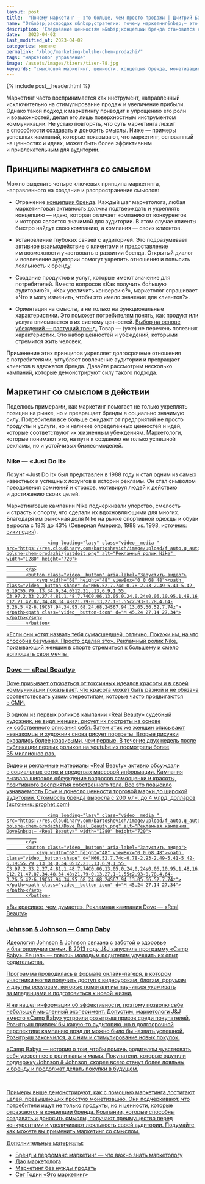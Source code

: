 ```yaml
---
layout: post
title:  "Почему маркетинг — это больше, чем просто продажи | Дмитрий Бартошевич"
name: "От&nbsp;распродаж к&nbsp;стратегии: почему маркетинг&nbsp;— это больше, чем просто продажи"
description: 'Следование ценностям и&nbsp;концепции бренда становится ключевым фактором для привлечения и&nbsp;удержания потребителей, а&nbsp;также достижения целей, превышающих простую монетизацию.'
date:   2023-04-02
last_modified_at: 2023-04-02
categories: мнение
permalink: "/blog/marketing-bolshe-chem-prodazhi/"
tags: "маркетолог управление"
image: /assets/images/tizers/tizer-78.jpg
keywords: "смысловой маркетинг, ценности, концепция бренда, монетизация, потребители, продажи, стратегия"
---
```


{% include post__header.html %}

<p>Маркетинг часто воспринимается как инструмент, направленный исключительно на&nbsp;стимулирование продаж и&nbsp;увеличение прибыли. Однако такой подход к&nbsp;маркетингу приводит к&nbsp;упрощению его роли и&nbsp;возможностей, делая его лишь поверхностным инструментом коммуникации. Не&nbsp;устаю повторять, что суть маркетинга лежит в&nbsp;способности создавать и&nbsp;доносить смыслы. Ниже&nbsp;— примеры успешных кампаний, которые показывают, что маркетинг, основанный на&nbsp;ценностях и&nbsp;идеях, может быть более эффективным и&nbsp;привлекательным для аудитории.</p>

<section class="row-gap--m">
<h2 class="section__title h1 bold">Принципы маркетинга со&nbsp;смыслом</h2>
<p>Можно выделить четыре ключевых принципа маркетинга, направленного на&nbsp;создание и&nbsp;распространение смыслов: </p>
<ul class="list-li"> 
	<li> 
		<p>Отражение <a class="link" href="/uslugi/brand-conception/">концепции бренда</a>. Каждый шаг маркетолога, любая маркетинговая активность должна подтверждать и&nbsp;укреплять концепцию&nbsp;— идею, которая отличает компанию от&nbsp;конкурентов и&nbsp;которая является значимой для аудитории. В&nbsp;этом случае клиенты быстро найдут свою компанию, а&nbsp;компания&nbsp;— своих клиентов. </p>
 	</li>
	<li> 
		<p>Установление глубоких связей с&nbsp;аудиторией. Это подразумевает активное взаимодействие с&nbsp;клиентами и&nbsp;предоставление им&nbsp;возможности участвовать в&nbsp;развитии бренда. Открытый диалог и&nbsp;вовлечение аудитории помогут укрепить отношения и&nbsp;повысить лояльность к&nbsp;бренду.</p>
 	</li>
	<li> 
		<p>Создание продуктов и&nbsp;услуг, которые имеют значение для потребителей. Вместо вопросов «Как получить бо́льшую аудиторию?», «Как увеличить конверсию?», маркетолог спрашивает «Что я&nbsp;могу изменить, чтобы это имело значение для клиентов?».</p>
 	</li>
	<li> 
		<p>Ориентация на&nbsp;смыслы, а&nbsp;не&nbsp;только на&nbsp;функциональные характеристики. Это поможет потребителям понять, как продукт или услуга вписывается в&nbsp;их&nbsp;систему ценностей. <a class="link" href="/blog/kak-privlech-klientov/">Выбор на&nbsp;основе убеждений&nbsp;— растущий тренд.</a> Товар&nbsp;— (уже) не&nbsp;перечень полезных характеристик. Это набор ценностей и&nbsp;убеждений, которыми стремится жить человек. </p>
 	</li>
 </ul>

<p>Применение этих принципов укрепляет долгосрочные отношения с&nbsp;потребителями, углубляет вовлечение аудитории и&nbsp;превращает клиентов в&nbsp;адвокатов бренда. Давайте рассмотрим несколько кампаний, которые демонстрируют силу такого подхода.</p>
</section>

<section class="row-gap--m">
<h2 class="section__title h1 bold">Маркетинг со&nbsp;смыслом в&nbsp;действии</h2>
<p>Поделюсь примерами, как маркетинг помогает не&nbsp;только укреплять позиции на&nbsp;рынке, но&nbsp;и&nbsp;превращает бренды в&nbsp;социально значимую силу. Потребители все больше ожидают от&nbsp;предприятий не&nbsp;просто продукты и&nbsp;услуги, но&nbsp;и&nbsp;наличие определенных ценностей и&nbsp;идей, которые соответствуют их&nbsp;жизненным убеждениям. Маркетологи, которые понимают это, на&nbsp;пути к&nbsp;созданию не&nbsp;только успешной рекламы, но&nbsp;и&nbsp;устойчивых бизнес-моделей.</p>

<section class="row-gap--m">
<h3 class="h2 bold mt-m mb-m">Nike&nbsp;— «Just Do&nbsp;It» </h3>
<p>Лозунг «Just Do&nbsp;It» был представлен в&nbsp;1988 году и&nbsp;стал одним из&nbsp;самых известных и&nbsp;успешных лозунгов в&nbsp;истории рекламы. Он&nbsp;стал символом преодоления сомнений и&nbsp;страхов, мотивируя людей к&nbsp;действию и&nbsp;достижению своих целей. </p>

<p>Маркетинговые кампании Nike подчеркивали упорство, смелость и&nbsp;страсть к&nbsp;спорту, что сделали их&nbsp;вдохновляющими для многих. Благодаря им&nbsp;рыночная доля Nike на&nbsp;рынке спортивной одежды и&nbsp;обуви выросла с&nbsp;18% до&nbsp;43% (Северная Америка, 1988&nbsp;vs.&nbsp;1998, источник: <a class="link" href="https://en.wikipedia.org/wiki/Just_Do_It">википедия</a>). </p>

<div class="figure">
<div class="video">
		   <a class="video__link " href="https://youtu.be/zWfX5jeF6k4" target="_blank" rel="noopener nofollow noreferrer">
			   
				   
				   <img loading="lazy" class="video__media " src="https://res.cloudinary.com/bartoshevich/image/upload/f_auto,q_auto/v1680459884/site/marketing-bolshe-chem-prodazhi/justdoit.png" alt="Рекламный ролик Nike" width="1280" height="720">
			   
		   </a>
		   <button class="video__button" aria-label="Запустить видео">
			   <svg width="68" height="48" viewBox="0 0 68 48"><path class="video__button-shape" d="M66.52,7.74c-0.78-2.93-2.49-5.41-5.42-6.19C55.79,.13,34,0,34,0S12.21,.13,6.9,1.55 C3.97,2.33,2.27,4.81,1.48,7.74C0.06,13.05,0,24,0,24s0.06,10.95,1.48,16.26c0.78,2.93,2.49,5.41,5.42,6.19 C12.21,47.87,34,48,34,48s21.79-0.13,27.1-1.55c2.93-0.78,4.64-3.26,5.42-6.19C67.94,34.95,68,24,68,24S67.94,13.05,66.52,7.74z"></path><path class="video__button-icon" d="M 45,24 27,14 27,34"></path></svg>
		   </button>
   </div>
<div class="figcaption">
«Если они хотят назвать тебя сумасшедшей, отлично. Покажи&nbsp;им, на&nbsp;что способна безумная. Просто сделай это». Рекламный ролик Nike, призывающий женщин в&nbsp;спорте стремиться к&nbsp;большему и&nbsp;смело воплощать свои мечты.
</div>
</div>


</section>

<section class="row-gap--m">
<h3 class="h2 bold mt-m mb-m">Dove&nbsp;— «Real Beauty»</h3>

<p>Dove призывает отказаться от&nbsp;токсичных идеалов красоты и&nbsp;в&nbsp;своей коммуникации показывает, что красота может быть разной и&nbsp;не&nbsp;обязана соответствовать узким стереотипам, которые часто продвигаются в&nbsp;СМИ. </p>

<p>В&nbsp;одном из&nbsp;первых роликов кампании «Real Beauty» судебный художник, не&nbsp;видя женщин, рисует их&nbsp;портреты на&nbsp;основе их&nbsp;собственного описания себя. Затем этих&nbsp;же женщин описывают незнакомцы и&nbsp;художник снова рисует портреты. Вторые рисунки оказались более красивыми, чем первые. В&nbsp;течение двух недель после публикации первых роликов на&nbsp;youtube их&nbsp;посмотрели более 35&nbsp;миллионов раз. </p>

<p>Видео и&nbsp;рекламные материалы «Real Beauty» активно обсуждали в&nbsp;социальных сетях и&nbsp;средствах массовой информации. Кампания вызвала широкое обсуждение вопросов самооценки и&nbsp;красоты, позитивного восприятия собственного тела. Все это повысило узнаваемость Dove и&nbsp;донесло ценности торговой марки до&nbsp;широкой аудитории. Стоимость бренда выросла с&nbsp;200&nbsp;млн.&nbsp;до&nbsp;4&nbsp;млрд. долларов (источник: <a class="link" href="https://prophet.com/2013/05/138-dove-the-most-impressive-brand-builder-in-the-last-15-years/">prophet.com</a>) </p>


<div class="figure">
<div class="video">
		   <a class="video__link " href="https://youtu.be/XpaOjMXyJGk" target="_blank" rel="noopener nofollow noreferrer">
			   
				   
				   <img loading="lazy" class="video__media " src="https://res.cloudinary.com/bartoshevich/image/upload/f_auto,q_auto/v1680460346/site/marketing-bolshe-chem-prodazhi/Dove_Real_Beauty.png" alt="Рекламная кампания Dove&nbsp;— «Real Beauty»" width="1280" height="720">
			   
		   </a>
		   <button class="video__button" aria-label="Запустить видео">
			   <svg width="68" height="48" viewBox="0 0 68 48"><path class="video__button-shape" d="M66.52,7.74c-0.78-2.93-2.49-5.41-5.42-6.19C55.79,.13,34,0,34,0S12.21,.13,6.9,1.55 C3.97,2.33,2.27,4.81,1.48,7.74C0.06,13.05,0,24,0,24s0.06,10.95,1.48,16.26c0.78,2.93,2.49,5.41,5.42,6.19 C12.21,47.87,34,48,34,48s21.79-0.13,27.1-1.55c2.93-0.78,4.64-3.26,5.42-6.19C67.94,34.95,68,24,68,24S67.94,13.05,66.52,7.74z"></path><path class="video__button-icon" d="M 45,24 27,14 27,34"></path></svg>
		   </button>
   </div>
<div class="figcaption">
«Вы&nbsp;красивее, чем думаете». Рекламная кампания Dove&nbsp;— «Real Beauty»
</div>
</div>

</section>

<section class="row-gap--m">
<h3 class="h2 bold mt-m mb-m">Johnson &amp;&nbsp;Johnson&nbsp;— Camp Baby</h3>
<p>Идеология Johnson &amp;&nbsp;Johnson связана с&nbsp;заботой о&nbsp;здоровье и&nbsp;благополучии семьи. В&nbsp;2013 году J&amp;J запустила программу «Camp Baby». Ее&nbsp;цель&nbsp;— помочь молодым родителям улучшить их&nbsp;опыт родительства.</p>
<p>Программа проводилась в&nbsp;формате онлайн-лагеря, в&nbsp;котором участники могли получить доступ к&nbsp;видеоурокам, блогам, форумам и&nbsp;другим ресурсам, которые помогали им&nbsp;научиться ухаживать за&nbsp;младенцами и&nbsp;подготовиться к&nbsp;новой жизни.</p>
<p>Я&nbsp;не&nbsp;нашел информации об&nbsp;эффективности, поэтому позволю себе небольшой мысленный эксперимент. Допустим, маркетологи J&amp;J вместо «Camp Baby» устроили розыгрыш призов среди покупателей. Розыгрыш привлек&nbsp;бы какую-то аудиторию, но&nbsp;в&nbsp;долгосрочной перспективе кампанию вряд&nbsp;ли можно было&nbsp;бы назвать успешной. Розыгрыш закончился, а&nbsp;с&nbsp;ним и&nbsp;стимулирование новых покупок. </p>
<p>&laquo;Camp Baby&raquo;&nbsp;&mdash; история о&nbsp;том, чтобы помочь родителям чувствовать себя увереннее в&nbsp;роли папы и&nbsp;мамы. Покупатели, которые ощутили поддержку <span class="noperenos">Johnson &amp;&nbsp;Johnson</span>, скорее всего станут более лояльны к&nbsp;бренду и&nbsp;продолжат делать покупки в&nbsp;будущем.</p>
</section>
</section>
<br>
<p>Примеры выше демонстрируют, как с&nbsp;помощью маркетинга достигают целей, превышающих простую монетизацию. Они подчеркивают, что потребители ищут не&nbsp;только продукты, но&nbsp;и&nbsp;ценности, которые отражаются в&nbsp;концепции бренда. Компании, которые способны создавать и&nbsp;доносить смыслы, получают преимущество перед конкурентами и&nbsp;увеличивают лояльность своей аудитории. Подумайте, как можете вы&nbsp;применить маркетинг со&nbsp;смыслом. </p>

<footer class="additive-spacing">
<p class="mb-m mt-m"> Дополнительные материалы:</p>
<ul class="addictive-spacing">
<li class="list-li">
  <a href="/blog/perfomance-and-brand-marketing/" class="link">Бренд и&nbsp;перфоманс маркетинг&nbsp;&mdash; что важно знать маркетологу</a>
</li>
<li class="list-li">
  <a href="/blog/put-marketologa/" class="link"> Дао маркетолога</a>
</li>
<li class="list-li">
  <a href="/blog/marketing-bez-nuzhdy-prodat/" class="link"> Маркетинг без нужды продать</a>
</li>
<li class="list-li">
  <a href="/blog/seth-godin/" class="link"> Сет Годин «Это маркетинг» </a>
</li>
</ul>
</footer>
